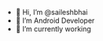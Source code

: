 - 👋 Hi, I’m @saileshbhai
- 👀 I’m Android Developer 
- 🌱 I’m currently working 


<!---
saileshbhai/saileshbhai is a ✨ special ✨ repository because its `README.md` (this file) appears on your GitHub profile.
You can click the Preview link to take a look at your changes.
--->
